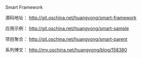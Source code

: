 Smart Framework

源码地址：
http://git.oschina.net/huangyong/smart-framework

应用示例：
http://git.oschina.net/huangyong/smart-sample

项目聚合：
http://git.oschina.net/huangyong/smart-parent

系列博文：
http://my.oschina.net/huangyong/blog/158380